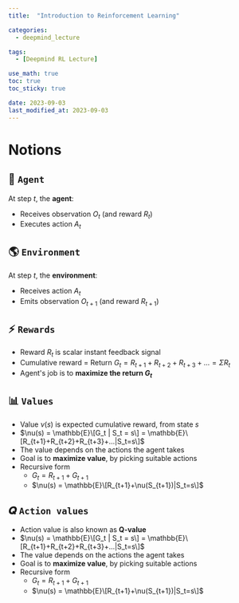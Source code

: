 ```yaml
---
title:  "Introduction to Reinforcement Learning"

categories:
  - deepmind_lecture

tags:
  - [Deepmind RL Lecture]

use_math: true
toc: true
toc_sticky: true

date: 2023-09-03
last_modified_at: 2023-09-03
---
```


# Notions

## 🧠 `Agent`
At step $t$, the **agent**:
- Receives observation $O_t$ (and reward $R_t$)
- Executes action $A_t$

## 🌎 `Environment`
At step $t$, the **environment**:
- Receives action $A_t$
- Emits observation $O_{t+1}$ (and reward $R_{t+1}$)

## ⚡️ `Rewards`
- Reward $R_t$ is scalar instant feedback signal
- Cumulative reward = Return $G_t = R_{t+1}+R_{t+2}+R_{t+3}+... = \Sigma R_t$
- Agent's job is to **maximize the return $G_t$**

## 📊 `Values`
- Value $\nu(s)$ is expected cumulative reward, from state $s$
- $\nu(s) = \mathbb{E}\[G_t | S_t = s\] = \mathbb{E}\[R_{t+1}+R_{t+2}+R_{t+3}+...|S_t=s\]$
- The value depends on the actions the agent takes
- Goal is to **maximize value**, by picking suitable actions
- Recursive form
  - $G_t = R_{t+1}+G_{t+1}$
  - $\nu(s) = \mathbb{E}\[R_{t+1}+\nu(S_{t+1})|S_t=s\]$

## 𝑸 `Action values`
- Action value is also known as **Q-value**
- $\nu(s) = \mathbb{E}\[G_t | S_t = s\] = \mathbb{E}\[R_{t+1}+R_{t+2}+R_{t+3}+...|S_t=s\]$
- The value depends on the actions the agent takes
- Goal is to **maximize value**, by picking suitable actions
- Recursive form
  - $G_t = R_{t+1}+G_{t+1}$
  - $\nu(s) = \mathbb{E}\[R_{t+1}+\nu(S_{t+1})|S_t=s\]$
